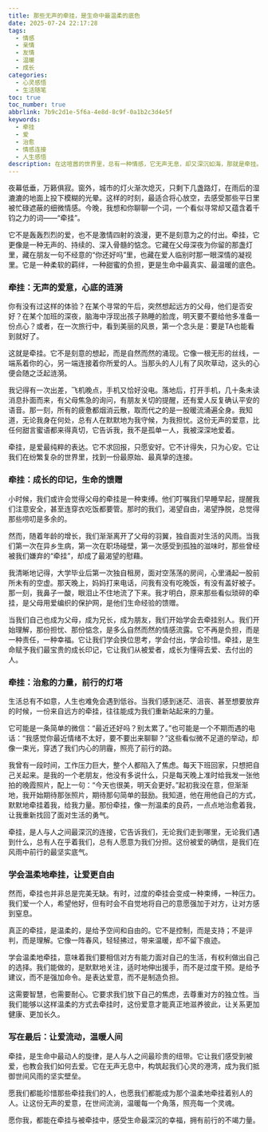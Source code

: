 ```yaml
---
title: 那些无声的牵挂，是生命中最温柔的底色
date: 2025-07-24 22:17:28
tags:
  - 情感
  - 亲情
  - 友情
  - 温暖
  - 成长
categories:
  - 心灵感悟
  - 生活随笔
toc: true
toc_number: true
abbrlink: 7b9c2d1e-5f6a-4e8d-8c9f-0a1b2c3d4e5f
keywords:
  - 牵挂
  - 爱
  - 治愈
  - 情感连接
  - 人生感悟
description: 在这喧嚣的世界里，总有一种情感，它无声无息，却又深沉如海，那就是牵挂。它像一根看不见的线，连接着我们与所爱之人，在每一个日升月落间，轻轻拨动心弦。今夜，让我们一同走进这份温柔而强大的力量，感受它如何成为我们生命中最温暖的底色，给予我们前行的勇气与被爱的确信。
---
```


夜幕低垂，万籁俱寂。窗外，城市的灯火渐次熄灭，只剩下几盏路灯，在雨后的湿漉漉的地面上投下模糊的光晕。这样的时刻，最适合将心放空，去感受那些平日里被忙碌遮蔽的细微情感。今晚，我想和你聊聊一个词，一个看似寻常却又蕴含着千钧之力的词——“牵挂”。

它不是轰轰烈烈的爱，也不是激情四射的浪漫，更不是刻意为之的付出。牵挂，它更像是一种无声的、持续的、深入骨髓的惦念。它藏在父母深夜为你留的那盏灯里，藏在朋友一句不经意的“你还好吗”里，也藏在爱人临别时那一眼深情的凝视里。它是一种柔软的羁绊，一种甜蜜的负担，更是生命中最真实、最温暖的底色。

### 牵挂：无声的爱意，心底的涟漪

你有没有过这样的体验？在某个寻常的午后，突然想起远方的父母，他们是否安好？在某个加班的深夜，脑海中浮现出孩子熟睡的脸庞，明天要不要给他多准备一份点心？或者，在一次旅行中，看到美丽的风景，第一个念头是：要是TA也能看到就好了。

这就是牵挂。它不是刻意的想起，而是自然而然的涌现。它像一根无形的丝线，一端系着你的心，另一端连接着你所爱的人。当那头的人儿有了风吹草动，这头的心便会随之泛起涟漪。

我记得有一次出差，飞机晚点，手机又恰好没电。落地后，打开手机，几十条未读消息扑面而来，有父母焦急的询问，有朋友关切的提醒，还有爱人反复确认平安的语音。那一刻，所有的疲惫都烟消云散，取而代之的是一股暖流涌遍全身。我知道，无论我身在何处，总有人在默默地为我守候，为我担忧。这份无声的爱意，比任何甜言蜜语都来得真切，它告诉我，我不是孤单一人，我被深深地爱着。

牵挂，是爱最纯粹的表达。它不求回报，只愿安好。它不计得失，只为心安。它让我们在纷繁复杂的世界里，找到一份最原始、最真挚的连接。

### 牵挂：成长的印记，生命的馈赠

小时候，我们或许会觉得父母的牵挂是一种束缚。他们叮嘱我们早睡早起，提醒我们注意安全，甚至连穿衣吃饭都要管。那时的我们，渴望自由，渴望挣脱，总觉得那些唠叨是多余的。

然而，随着年龄的增长，我们渐渐离开了父母的羽翼，独自面对生活的风雨。当我们第一次在异乡生病，第一次在职场碰壁，第一次感受到孤独的滋味时，那些曾经被我们嫌弃的“牵挂”，却成了最渴望的慰藉。

我清晰地记得，大学毕业后第一次独自租房，面对空荡荡的房间，心里涌起一股前所未有的空虚。那天晚上，妈妈打来电话，问我有没有吃晚饭，有没有盖好被子。那一刻，我鼻子一酸，眼泪止不住地流了下来。我才明白，原来那些看似琐碎的牵挂，是父母用爱编织的保护网，是他们生命经验的馈赠。

当我们自己也成为父母，成为兄长，成为朋友，我们开始学会去牵挂别人。我们开始理解，那份担忧、那份惦念，是多么自然而然的情感流露。它不再是负担，而是一种责任，一种幸福。它让我们学会换位思考，学会付出，学会珍惜。牵挂，是生命赋予我们最宝贵的成长印记，它让我们从被爱者，成长为懂得去爱、去付出的人。

### 牵挂：治愈的力量，前行的灯塔

生活总有不如意，人生也难免会遇到低谷。当我们感到迷茫、沮丧、甚至想要放弃的时候，一份来自远方的牵挂，往往能成为我们重新站起来的力量。

它可能是一条简单的微信：“最近还好吗？别太累了。”也可能是一个不期而遇的电话：“我感觉你最近情绪不太好，要不要出来聊聊？”这些看似微不足道的举动，却像一束光，穿透了我们内心的阴霾，照亮了前行的路。

我曾有一段时间，工作压力巨大，整个人都陷入了焦虑。每天下班回家，只想把自己关起来。是我的一个老朋友，他没有多说什么，只是每天晚上准时给我发一张他拍的晚霞照片，配上一句：“今天也很美，明天会更好。”起初我没在意，但渐渐地，我开始期待那张照片，期待那句简单的鼓励。我知道，他在用他自己的方式，默默地牵挂着我，给我力量。那份牵挂，像一剂温柔的良药，一点点地治愈着我，让我重新找回了面对生活的勇气。

牵挂，是人与人之间最深沉的连接，它告诉我们，无论我们走到哪里，无论我们遇到什么，总有人在乎着我们，总有人愿意为我们分担。这份被爱的确信，是我们在风雨中前行的最坚实底气。

### 学会温柔地牵挂，让爱更自由

然而，牵挂也并非总是完美无缺。有时，过度的牵挂会变成一种束缚，一种压力。我们爱一个人，希望他好，但有时会不自觉地将自己的意愿强加于对方，让对方感到窒息。

真正的牵挂，是温柔的，是给予空间和自由的。它不是控制，而是支持；不是评判，而是理解。它像一阵春风，轻轻拂过，带来温暖，却不留下痕迹。

学会温柔地牵挂，意味着我们要相信对方有能力面对自己的生活，有权利做出自己的选择。我们能做的，是默默地关注，适时地伸出援手，而不是过度干预。是给予建议，而不是强加命令。是表达爱意，而不是制造负担。

这需要智慧，也需要耐心。它要求我们放下自己的焦虑，去尊重对方的独立性。当我们能够以这样温柔的方式去牵挂时，这份爱意才能真正地滋养彼此，让关系更加健康、更加长久。

### 写在最后：让爱流动，温暖人间

牵挂，是生命中最动人的旋律，是人与人之间最珍贵的纽带。它让我们感受到被爱，也教会我们如何去爱。它在无声无息中，构筑起我们心灵的港湾，成为我们抵御世间风雨的坚实壁垒。

愿我们都能珍惜那些牵挂我们的人，也愿我们都能成为那个温柔地牵挂着别人的人。让这份无声的爱意，在世间流淌，温暖每一个角落，照亮每一个灵魂。

愿你我，都能在牵挂与被牵挂中，感受生命最深沉的幸福，拥有前行的不竭力量。